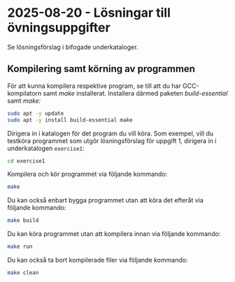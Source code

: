 # 2025-08-20 - Lösningar till övningsuppgifter

Se lösningsförslag i bifogade underkataloger.

## Kompilering samt körning av programmen
För att kunna kompilera respektive program, se till att du har GCC-kompilatorn samt *make* installerat. Installera därmed paketen *build-essential* samt *make:*

```bash
sudo apt -y update
sudo apt -y install build-essential make
```

Dirigera in i katalogen för det program du vill köra. Som exempel, vill du testköra programmet som utgör lösningsförslag för uppgift 1, dirigera in i underkatalogen `exercise1`:

```bash
cd exercise1
```

Kompilera och kör programmet via följande kommando:

```bash
make
```

Du kan också enbart bygga programmet utan att köra det efteråt via följande kommando:

```bash
make build
```

Du kan köra programmet utan att kompilera innan via följande kommando:

```bash
make run
```

Du kan också ta bort kompilerade filer via följande kommando:

```bash
make clean
```